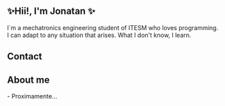 
<section>
  <h2 >✨Hii!, I'm Jonatan ✨</h1>
  I´m a mechatronics engineering student of ITESM who loves programming.<br/>
  I can adapt to any situation that arises. What I don't know, I learn.
</section>  
<section>

</section>
  <h2>Contact</h2>
  
<section>
  <h2>About me</h2>
  - Proximamente... 
</section>

<!--
**Jonatandlr/Jonatandlr** is a ✨ _special_ ✨ repository because its `README.md` (this file) appears on your GitHub profile.

Here are some ideas to get you started:

- 🔭 I’m currently working on ...
- 🌱 I’m currently learning ...
- 👯 I’m looking to collaborate on ...
- 🤔 I’m looking for help with ...
- 💬 Ask me about ...
- 📫 How to reach me: ...
- 😄 Pronouns: ...
- ⚡ Fun fact: ...
-->
